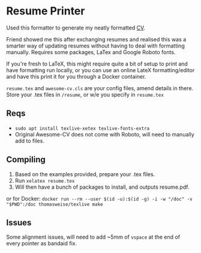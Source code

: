 # Resume Printer

Used this formatter to generate my neatly formatted [CV](https://github.com/twirle/Awesome-CV/blob/master/resume.pdf).

Friend showed me this after exchanging resumes and realised this was a smarter way of updating resumes without having to deal with formatting manually. Requires some packages, LaTex and Google Roboto fonts.

If you're fresh to LaTeX, this might require quite a bit of setup to print and have formatting run locally, or you can use an online LateX formatting/editor and have this print it for you through a Docker container.

`resume.tex` and `awesome-cv.cls` are your config files, amend details in there.
Store your .tex files in `/resume`, or w/e you specify in `resume.tex`

## Reqs

- `sudo apt install texlive-xetex texlive-fonts-extra`
- Original Awesome-CV does not come with Roboto, will need to manually add to files.

## Compiling

1. Based on the examples provided, prepare your .tex files.
2. Run `xelatex resume.tex`
3. Will then have a bunch of packages to install, and outputs resume.pdf.

or for Docker:
`docker run --rm --user $(id -u):$(id -g) -i -w "/doc" -v "$PWD":/doc thomasweise/texlive make`

## Issues

Some alignment issues, will need to add ~5mm of `vspace` at the end of every pointer as bandaid fix.
